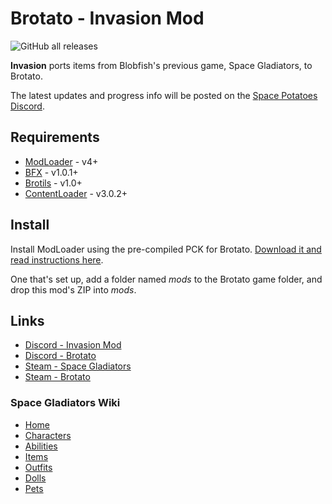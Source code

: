 # Brotato - Invasion Mod

![GitHub all releases](https://img.shields.io/github/downloads/BrotatoMods/Brotato-Invasion-Mod/total)

<!--![GitHub release (latest by date)](https://img.shields.io/github/downloads/BrotatoMods/Brotato-Invasion-Mod/latest/total)-->

**Invasion** ports items from Blobfish's previous game, Space Gladiators, to Brotato.

The latest updates and progress info will be posted on the [Space Potatoes Discord](https://discord.gg/j39jE6k).

## Requirements

* [ModLoader](https://github.com/GodotModding/godot-mod-loader) - v4+
* [BFX](https://github.com/BrotatoMods/Brotato-BFX/) - v1.0.1+
* [Brotils](https://github.com/BrotatoMods/Brotato-Brotils/) - v1.0+
* [ContentLoader](https://github.com/BrotatoMods/Brotato-ContentLoader) - v3.0.2+


## Install

Install ModLoader using the pre-compiled PCK for Brotato. [Download it and read instructions here](https://github.com/BrotatoMods/Brotato-ModLoader).

One that's set up, add a folder named *mods* to the Brotato game folder, and drop this mod's ZIP into *mods*.


## Links

- [Discord - Invasion Mod](https://discord.gg/KWPMBEa463)
- [Discord - Brotato](https://discord.gg/j39jE6k)
- [Steam - Space Gladiators](https://store.steampowered.com/app/1144910/Space_Gladiators/)
- [Steam - Brotato](https://store.steampowered.com/app/1942280/Brotato/)


### Space Gladiators Wiki

- [Home](https://space-gladiators.fandom.com/wiki/Space_Gladiators_Wiki)
- [Characters](https://space-gladiators.fandom.com/wiki/Characters)
- [Abilities](https://space-gladiators.fandom.com/wiki/Abilities)
- [Items](https://space-gladiators.fandom.com/wiki/Items)
- [Outfits](https://space-gladiators.fandom.com/wiki/Outfits)
- [Dolls](https://space-gladiators.fandom.com/wiki/Dolls)
- [Pets](https://space-gladiators.fandom.com/wiki/Pets)
